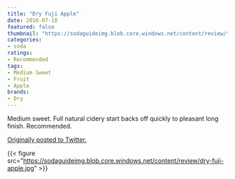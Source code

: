 ```yaml
---
title: "Dry Fuji Apple"
date: 2016-07-18
featured: false
thumbnail: "https://sodaguideimg.blob.core.windows.net/content/review/thumbs/dry-fuji-apple.jpg"
categories:
- soda
ratings:
- Recommended
tags:
- Medium Sweet
- Fruit
- Apple
brands:
- Dry
---
```


Medium sweet. Full natural cidery start backs off quickly to pleasant long finish. Recommended.

[Originally posted to Twitter.](https://twitter.com/Cavorter/status/755167188177281024)

{{< figure src="https://sodaguideimg.blob.core.windows.net/content/review/dry-fuji-apple.jpg" >}}

